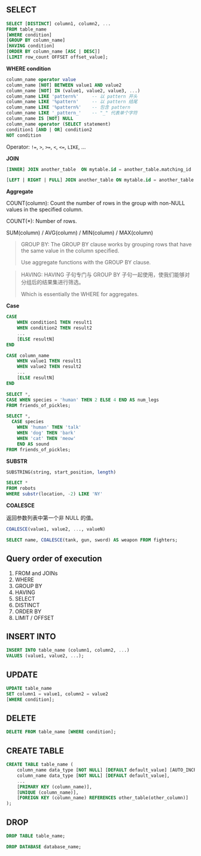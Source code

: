## SELECT

```sql
SELECT [DISTINCT] column1, column2, ...
FROM table_name
[WHERE condition]
[GROUP BY column_name]
[HAVING condition]
[ORDER BY column_name [ASC | DESC]]
[LIMIT row_count OFFSET offset_value];
```

**WHERE condition**

```sql
column_name operator value
column_name [NOT] BETWEEN value1 AND value2
column_name [NOT] IN (value1, value2, value3, ...)
column_name LIKE 'pattern%'     -- 以 pattern 开头
column_name LIKE '%pattern'     -- 以 pattern 结尾
column_name LIKE '%pattern%'    -- 包含 pattern
column_name LIKE '_pattern_'    -- "_" 代表单个字符
column_name IS [NOT] NULL
column_name operator (SELECT statement)
condition1 [AND | OR] condition2
NOT condition
```

Operator: `!=`, `>`, `>=`, `<`, `<=`, `LIKE`, ...

**JOIN**

```sql
[INNER] JOIN another_table  ON mytable.id = another_table.matching_id

[LEFT | RIGHT | FULL] JOIN another_table ON mytable.id = another_table.matching_id
```

**Aggregate**

COUNT(column): Count the number of rows in the group with non-NULL values in the specified column.

COUNT(\*): Number of rows.

SUM(column) / AVG(column) / MIN(column) / MAX(column)

> GROUP BY:
> The GROUP BY clause works by grouping rows that have the same value in the column specified.
>
> Use aggregate functions with the GROUP BY clause.

> HAVING:
> HAVING 子句专门与 GROUP BY 子句一起使用，使我们能够对分组后的结果集进行筛选。
>
> Which is essentially the WHERE for aggregates.

**Case**

```sql
CASE
    WHEN condition1 THEN result1
    WHEN condition2 THEN result2
    ...
    [ELSE resultN]
END

CASE column_name
    WHEN value1 THEN result1
    WHEN value2 THEN result2
    ...
    [ELSE resultN]
END

SELECT *,
CASE WHEN species = 'human' THEN 2 ELSE 4 END AS num_legs
FROM friends_of_pickles;

SELECT *,
  CASE species
    WHEN 'human' THEN 'talk'
    WHEN 'dog' THEN 'bark'
    WHEN 'cat' THEN 'meow'
    END AS sound
FROM friends_of_pickles;
```

**SUBSTR**

```sql
SUBSTRING(string, start_position, length)

SELECT *
FROM robots
WHERE substr(location, -2) LIKE 'NY'
```

**COALESCE**

返回参数列表中第一个非 NULL 的值。

```sql
COALESCE(value1, value2, ..., valueN)

SELECT name, COALESCE(tank, gun, sword) AS weapon FROM fighters;
```

## Query order of execution

1. FROM and JOINs
2. WHERE
3. GROUP BY
4. HAVING
5. SELECT
6. DISTINCT
7. ORDER BY
8. LIMIT / OFFSET

## INSERT INTO

```sql
INSERT INTO table_name (column1, column2, ...)
VALUES (value1, value2, ...);
```

## UPDATE

```sql
UPDATE table_name
SET column1 = value1, column2 = value2
[WHERE condition];
```

## DELETE

```sql
DELETE FROM table_name [WHERE condition];
```

## CREATE TABLE

```sql
CREATE TABLE table_name (
    column_name data_type [NOT NULL] [DEFAULT default_value] [AUTO_INCREMENT] [PRIMARY KEY],
    column_name data_type [NOT NULL] [DEFAULT default_value],
    ...
    [PRIMARY KEY (column_name)],
    [UNIQUE (column_name)],
    [FOREIGN KEY (column_name) REFERENCES other_table(other_column)]
);
```

## DROP

```sql
DROP TABLE table_name;

DROP DATABASE database_name;
```

